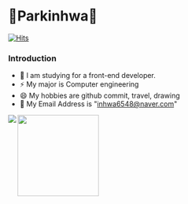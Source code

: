 # :yellow_heart:Parkinhwa:yellow_heart:
[![Hits](https://hits.seeyoufarm.com/api/count/incr/badge.svg?url=https%3A%2F%2Fgithub.com%2Fparkinhwa&count_bg=%2379C83D&title_bg=%23555555&icon=&icon_color=%23E7E7E7&title=hits&edge_flat=false)](https://hits.seeyoufarm.com)
### Introduction
- 🌱 I am studying for a front-end developer.
- ⚡ My major is  Computer engineering
- 😄 My hobbies are github commit, travel, drawing
- 💬 My Email Address is "inhwa6548@naver.com"


<img align='left' src="http://mazassumnida.wtf/api/v2/generate_badge?boj=inhwa6548">
<img align='left' src="https://github-readme-stats.vercel.app/api?username=parkinhwa" height="165">
